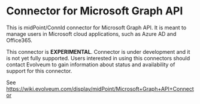 # Connector for Microsoft Graph API

This is midPoint/ConnId connector for Microsoft Graph API. It is meant to manage users in Microsoft cloud applications, such as Azure AD and Office365.

This connector is **EXPERIMENTAL**. Connector is under development and it is not yet fully supported. Users interested in using this connectors should contact Evolveum to gain information about status and availability of support for this connector.

See https://wiki.evolveum.com/display/midPoint/Microsoft+Graph+API+Connector
